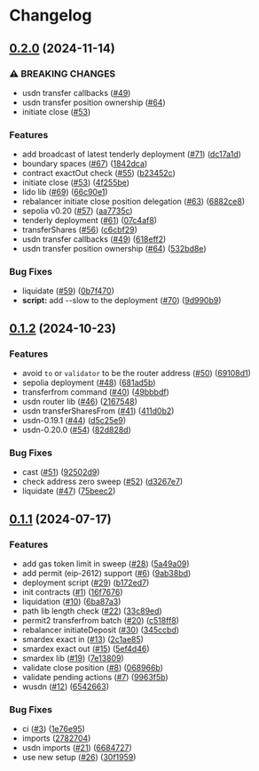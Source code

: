 # Changelog

## [0.2.0](https://github.com/SmarDex-Ecosystem/universal-router/compare/v0.1.2...v0.2.0) (2024-11-14)


### ⚠ BREAKING CHANGES

* usdn transfer callbacks ([#49](https://github.com/SmarDex-Ecosystem/universal-router/issues/49))
* usdn transfer position ownership ([#64](https://github.com/SmarDex-Ecosystem/universal-router/issues/64))
* initiate close ([#53](https://github.com/SmarDex-Ecosystem/universal-router/issues/53))

### Features

* add broadcast of latest tenderly deployment ([#71](https://github.com/SmarDex-Ecosystem/universal-router/issues/71)) ([dc17a1d](https://github.com/SmarDex-Ecosystem/universal-router/commit/dc17a1d2b74de01d61ad2f89694b085047c67380))
* boundary spaces ([#67](https://github.com/SmarDex-Ecosystem/universal-router/issues/67)) ([1842dca](https://github.com/SmarDex-Ecosystem/universal-router/commit/1842dcad7f79d93e0213756c3eaa2c966d899a00))
* contract exactOut check ([#55](https://github.com/SmarDex-Ecosystem/universal-router/issues/55)) ([b23452c](https://github.com/SmarDex-Ecosystem/universal-router/commit/b23452cd05075e9a53592c2a7413f18a63a18928))
* initiate close ([#53](https://github.com/SmarDex-Ecosystem/universal-router/issues/53)) ([4f255be](https://github.com/SmarDex-Ecosystem/universal-router/commit/4f255beb600b823b8b1880bdbcf7d9f32252fce4))
* lido lib ([#69](https://github.com/SmarDex-Ecosystem/universal-router/issues/69)) ([66c90e1](https://github.com/SmarDex-Ecosystem/universal-router/commit/66c90e1b7a7a447be7916c60aa7fe3f13d94c158))
* rebalancer initiate close position delegation ([#63](https://github.com/SmarDex-Ecosystem/universal-router/issues/63)) ([6882ce8](https://github.com/SmarDex-Ecosystem/universal-router/commit/6882ce8a93f276c4da093b31c4300fc6e1f932d2))
* sepolia v0.20 ([#57](https://github.com/SmarDex-Ecosystem/universal-router/issues/57)) ([aa7735c](https://github.com/SmarDex-Ecosystem/universal-router/commit/aa7735c2ba97cb7fd54d63a4aa26ea0d54b064e9))
* tenderly deployment ([#61](https://github.com/SmarDex-Ecosystem/universal-router/issues/61)) ([07c4af8](https://github.com/SmarDex-Ecosystem/universal-router/commit/07c4af8a644c8932fb808af990765bfb23404caa))
* transferShares ([#56](https://github.com/SmarDex-Ecosystem/universal-router/issues/56)) ([c6cbf29](https://github.com/SmarDex-Ecosystem/universal-router/commit/c6cbf2972ee6bfc7a919109475ca63a10e66ec44))
* usdn transfer callbacks ([#49](https://github.com/SmarDex-Ecosystem/universal-router/issues/49)) ([618eff2](https://github.com/SmarDex-Ecosystem/universal-router/commit/618eff2d915f2f816c5abd7a491f6ab36edbbdc9))
* usdn transfer position ownership ([#64](https://github.com/SmarDex-Ecosystem/universal-router/issues/64)) ([532bd8e](https://github.com/SmarDex-Ecosystem/universal-router/commit/532bd8eff0b7bcab0a321130ea236610170c7a8a))


### Bug Fixes

* liquidate ([#59](https://github.com/SmarDex-Ecosystem/universal-router/issues/59)) ([0b7f470](https://github.com/SmarDex-Ecosystem/universal-router/commit/0b7f47097c38278feaf63e617a4869fc983c3c2c))
* **script:** add --slow to the deployment ([#70](https://github.com/SmarDex-Ecosystem/universal-router/issues/70)) ([9d990b9](https://github.com/SmarDex-Ecosystem/universal-router/commit/9d990b959f059401bfb18029a6e76ed93b695e49))

## [0.1.2](https://github.com/SmarDex-Ecosystem/universal-router/compare/v0.1.1...v0.1.2) (2024-10-23)


### Features

* avoid `to` or `validator` to be the router address ([#50](https://github.com/SmarDex-Ecosystem/universal-router/issues/50)) ([69108d1](https://github.com/SmarDex-Ecosystem/universal-router/commit/69108d12e3d1a422793ef2eca0db25d3947686dd))
* sepolia deployment ([#48](https://github.com/SmarDex-Ecosystem/universal-router/issues/48)) ([681ad5b](https://github.com/SmarDex-Ecosystem/universal-router/commit/681ad5b95e91e75445bb1a7b8555a0e15003b92f))
* transferfrom command ([#40](https://github.com/SmarDex-Ecosystem/universal-router/issues/40)) ([49bbbdf](https://github.com/SmarDex-Ecosystem/universal-router/commit/49bbbdf7f3f7e6cf4a954e5568b0b8aa3b9f80c2))
* usdn router lib ([#46](https://github.com/SmarDex-Ecosystem/universal-router/issues/46)) ([2167548](https://github.com/SmarDex-Ecosystem/universal-router/commit/2167548283b3851cbc36fd12aed9dd713c8e65e0))
* usdn transferSharesFrom ([#41](https://github.com/SmarDex-Ecosystem/universal-router/issues/41)) ([411d0b2](https://github.com/SmarDex-Ecosystem/universal-router/commit/411d0b2625f1c22253b4e0dedf4e50672357f731))
* usdn-0.19.1 ([#44](https://github.com/SmarDex-Ecosystem/universal-router/issues/44)) ([d5c25e9](https://github.com/SmarDex-Ecosystem/universal-router/commit/d5c25e9261842ceec4fb750173d3a806e42874d6))
* usdn-0.20.0 ([#54](https://github.com/SmarDex-Ecosystem/universal-router/issues/54)) ([82d828d](https://github.com/SmarDex-Ecosystem/universal-router/commit/82d828d1b7bb837bac1a19c0348927c6054215f1))


### Bug Fixes

* cast ([#51](https://github.com/SmarDex-Ecosystem/universal-router/issues/51)) ([92502d9](https://github.com/SmarDex-Ecosystem/universal-router/commit/92502d9aea55838befb525ddb097f3cfc54f41ae))
* check address zero sweep ([#52](https://github.com/SmarDex-Ecosystem/universal-router/issues/52)) ([d3267e7](https://github.com/SmarDex-Ecosystem/universal-router/commit/d3267e797f819c507f29be9bbb74d2968e2bf682))
* liquidate ([#47](https://github.com/SmarDex-Ecosystem/universal-router/issues/47)) ([75beec2](https://github.com/SmarDex-Ecosystem/universal-router/commit/75beec27953a0ac86d032df9652fd2bf2f691e8b))

## [0.1.1](https://github.com/SmarDex-Ecosystem/universal-router/compare/v0.1.0...v0.1.1) (2024-07-17)


### Features

* add gas token limit in sweep ([#28](https://github.com/SmarDex-Ecosystem/universal-router/issues/28)) ([5a49a09](https://github.com/SmarDex-Ecosystem/universal-router/commit/5a49a09b7ba50d539b665a036de453f7d7532326))
* add permit (eip-2612) support ([#6](https://github.com/SmarDex-Ecosystem/universal-router/issues/6)) ([9ab38bd](https://github.com/SmarDex-Ecosystem/universal-router/commit/9ab38bd5f34be53acd15121140ae66b0a1783a2d))
* deployment script ([#29](https://github.com/SmarDex-Ecosystem/universal-router/issues/29)) ([b172ed7](https://github.com/SmarDex-Ecosystem/universal-router/commit/b172ed731906641804730b466ce33c4c6b45bea3))
* init contracts ([#1](https://github.com/SmarDex-Ecosystem/universal-router/issues/1)) ([16f7676](https://github.com/SmarDex-Ecosystem/universal-router/commit/16f767649a962aa0af61bb3a502f7eadca5fef75))
* liquidation ([#10](https://github.com/SmarDex-Ecosystem/universal-router/issues/10)) ([6ba87a3](https://github.com/SmarDex-Ecosystem/universal-router/commit/6ba87a3d5784659f855c77fdbc9bd86f8baf909e))
* path lib length check ([#22](https://github.com/SmarDex-Ecosystem/universal-router/issues/22)) ([33c89ed](https://github.com/SmarDex-Ecosystem/universal-router/commit/33c89ed7629cb2114d1c2ec012ce2ea5060f9b6b))
* permit2 transferfrom batch ([#20](https://github.com/SmarDex-Ecosystem/universal-router/issues/20)) ([c518ff8](https://github.com/SmarDex-Ecosystem/universal-router/commit/c518ff8425af6255ad6ec43377bbc6ee39a35211))
* rebalancer initiateDeposit ([#30](https://github.com/SmarDex-Ecosystem/universal-router/issues/30)) ([345ccbd](https://github.com/SmarDex-Ecosystem/universal-router/commit/345ccbdb2af4316d9e7a151641c54e11db3781eb))
* smardex exact in ([#13](https://github.com/SmarDex-Ecosystem/universal-router/issues/13)) ([2c1ae85](https://github.com/SmarDex-Ecosystem/universal-router/commit/2c1ae8569abfd462dd955af29aa9e81be95af16f))
* smardex exact out ([#15](https://github.com/SmarDex-Ecosystem/universal-router/issues/15)) ([5ef4d46](https://github.com/SmarDex-Ecosystem/universal-router/commit/5ef4d4676021e046e6c2a564a35d42ef1b55f5d1))
* smardex lib ([#19](https://github.com/SmarDex-Ecosystem/universal-router/issues/19)) ([7e13809](https://github.com/SmarDex-Ecosystem/universal-router/commit/7e1380983c53c3e167f53d33321727adaa781605))
* validate close position ([#8](https://github.com/SmarDex-Ecosystem/universal-router/issues/8)) ([068966b](https://github.com/SmarDex-Ecosystem/universal-router/commit/068966b29d3ee8d234ea06bf93e71e2156267190))
* validate pending actions ([#7](https://github.com/SmarDex-Ecosystem/universal-router/issues/7)) ([9963f5b](https://github.com/SmarDex-Ecosystem/universal-router/commit/9963f5b5f7719480f94caea035fd565b476d4d59))
* wusdn ([#12](https://github.com/SmarDex-Ecosystem/universal-router/issues/12)) ([6542663](https://github.com/SmarDex-Ecosystem/universal-router/commit/6542663620ff5a2b0849fac96d97f32040b0fe28))


### Bug Fixes

* ci ([#3](https://github.com/SmarDex-Ecosystem/universal-router/issues/3)) ([1e76e95](https://github.com/SmarDex-Ecosystem/universal-router/commit/1e76e95688d2cb71bf421d3a05fbc61ae26896ef))
* imports ([2782704](https://github.com/SmarDex-Ecosystem/universal-router/commit/278270435e0fc9d0d53c9aa3f0e890dd7ff959a9))
* usdn imports ([#21](https://github.com/SmarDex-Ecosystem/universal-router/issues/21)) ([6684727](https://github.com/SmarDex-Ecosystem/universal-router/commit/6684727838bf115270d57dbea53069ce46a84b67))
* use new setup ([#26](https://github.com/SmarDex-Ecosystem/universal-router/issues/26)) ([30f1959](https://github.com/SmarDex-Ecosystem/universal-router/commit/30f1959694f0b074855be3c413908af7b24b5d61))
